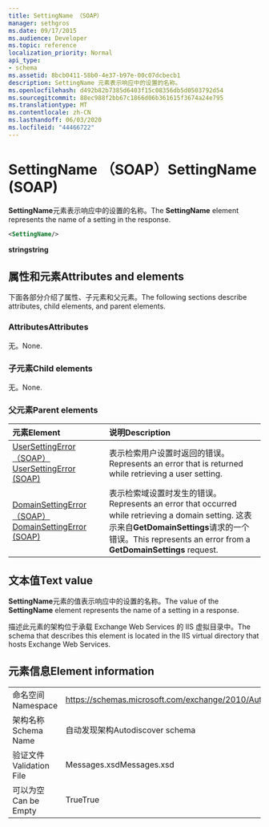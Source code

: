 ```yaml
---
title: SettingName （SOAP）
manager: sethgros
ms.date: 09/17/2015
ms.audience: Developer
ms.topic: reference
localization_priority: Normal
api_type:
- schema
ms.assetid: 8bcb0411-58b0-4e37-b97e-00c07dcbecb1
description: SettingName 元素表示响应中的设置的名称。
ms.openlocfilehash: d492b82b7385d6403f15c08356db5d0503792d54
ms.sourcegitcommit: 88ec988f2bb67c1866d06b361615f3674a24e795
ms.translationtype: MT
ms.contentlocale: zh-CN
ms.lasthandoff: 06/03/2020
ms.locfileid: "44466722"
---
```

# <a name="settingname-soap"></a><span data-ttu-id="f7e87-103">SettingName （SOAP）</span><span class="sxs-lookup"><span data-stu-id="f7e87-103">SettingName (SOAP)</span></span>

<span data-ttu-id="f7e87-104">**SettingName**元素表示响应中的设置的名称。</span><span class="sxs-lookup"><span data-stu-id="f7e87-104">The **SettingName** element represents the name of a setting in the response.</span></span> 
  
```XML
<SettingName/>
```

 <span data-ttu-id="f7e87-105">**string**</span><span class="sxs-lookup"><span data-stu-id="f7e87-105">**string**</span></span>
## <a name="attributes-and-elements"></a><span data-ttu-id="f7e87-106">属性和元素</span><span class="sxs-lookup"><span data-stu-id="f7e87-106">Attributes and elements</span></span>

<span data-ttu-id="f7e87-107">下面各部分介绍了属性、子元素和父元素。</span><span class="sxs-lookup"><span data-stu-id="f7e87-107">The following sections describe attributes, child elements, and parent elements.</span></span>
  
### <a name="attributes"></a><span data-ttu-id="f7e87-108">Attributes</span><span class="sxs-lookup"><span data-stu-id="f7e87-108">Attributes</span></span>

<span data-ttu-id="f7e87-109">无。</span><span class="sxs-lookup"><span data-stu-id="f7e87-109">None.</span></span>
  
### <a name="child-elements"></a><span data-ttu-id="f7e87-110">子元素</span><span class="sxs-lookup"><span data-stu-id="f7e87-110">Child elements</span></span>

<span data-ttu-id="f7e87-111">无。</span><span class="sxs-lookup"><span data-stu-id="f7e87-111">None.</span></span>
  
### <a name="parent-elements"></a><span data-ttu-id="f7e87-112">父元素</span><span class="sxs-lookup"><span data-stu-id="f7e87-112">Parent elements</span></span>

|<span data-ttu-id="f7e87-113">**元素**</span><span class="sxs-lookup"><span data-stu-id="f7e87-113">**Element**</span></span>|<span data-ttu-id="f7e87-114">**说明**</span><span class="sxs-lookup"><span data-stu-id="f7e87-114">**Description**</span></span>|
|:-----|:-----|
|[<span data-ttu-id="f7e87-115">UserSettingError （SOAP）</span><span class="sxs-lookup"><span data-stu-id="f7e87-115">UserSettingError (SOAP)</span></span>](usersettingerror-soap.md) <br/> |<span data-ttu-id="f7e87-116">表示检索用户设置时返回的错误。</span><span class="sxs-lookup"><span data-stu-id="f7e87-116">Represents an error that is returned while retrieving a user setting.</span></span>  <br/> |
|[<span data-ttu-id="f7e87-117">DomainSettingError （SOAP）</span><span class="sxs-lookup"><span data-stu-id="f7e87-117">DomainSettingError (SOAP)</span></span>](domainsettingerror-soap.md) <br/> |<span data-ttu-id="f7e87-118">表示检索域设置时发生的错误。</span><span class="sxs-lookup"><span data-stu-id="f7e87-118">Represents an error that occurred while retrieving a domain setting.</span></span> <span data-ttu-id="f7e87-119">这表示来自**GetDomainSettings**请求的一个错误。</span><span class="sxs-lookup"><span data-stu-id="f7e87-119">This represents an error from a **GetDomainSettings** request.</span></span>  <br/> |
   
## <a name="text-value"></a><span data-ttu-id="f7e87-120">文本值</span><span class="sxs-lookup"><span data-stu-id="f7e87-120">Text value</span></span>

<span data-ttu-id="f7e87-121">**SettingName**元素的值表示响应中的设置的名称。</span><span class="sxs-lookup"><span data-stu-id="f7e87-121">The value of the **SettingName** element represents the name of a setting in a response.</span></span> 
  
<span data-ttu-id="f7e87-122">描述此元素的架构位于承载 Exchange Web Services 的 IIS 虚拟目录中。</span><span class="sxs-lookup"><span data-stu-id="f7e87-122">The schema that describes this element is located in the IIS virtual directory that hosts Exchange Web Services.</span></span>
  
## <a name="element-information"></a><span data-ttu-id="f7e87-123">元素信息</span><span class="sxs-lookup"><span data-stu-id="f7e87-123">Element information</span></span>

|||
|:-----|:-----|
|<span data-ttu-id="f7e87-124">命名空间</span><span class="sxs-lookup"><span data-stu-id="f7e87-124">Namespace</span></span>  <br/> |https://schemas.microsoft.com/exchange/2010/Autodiscover  <br/> |
|<span data-ttu-id="f7e87-125">架构名称</span><span class="sxs-lookup"><span data-stu-id="f7e87-125">Schema Name</span></span>  <br/> |<span data-ttu-id="f7e87-126">自动发现架构</span><span class="sxs-lookup"><span data-stu-id="f7e87-126">Autodiscover schema</span></span>  <br/> |
|<span data-ttu-id="f7e87-127">验证文件</span><span class="sxs-lookup"><span data-stu-id="f7e87-127">Validation File</span></span>  <br/> |<span data-ttu-id="f7e87-128">Messages.xsd</span><span class="sxs-lookup"><span data-stu-id="f7e87-128">Messages.xsd</span></span>  <br/> |
|<span data-ttu-id="f7e87-129">可以为空</span><span class="sxs-lookup"><span data-stu-id="f7e87-129">Can be Empty</span></span>  <br/> |<span data-ttu-id="f7e87-130">True</span><span class="sxs-lookup"><span data-stu-id="f7e87-130">True</span></span>  <br/> |
   


